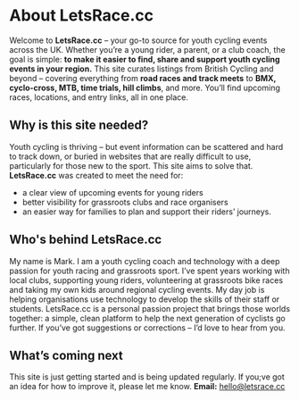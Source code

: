 # About LetsRace.cc
Welcome to **LetsRace.cc** – your go-to source for youth cycling events across the UK.
Whether you’re a young rider, a parent, or a club coach, the goal is simple: **to make it easier to find, share and support youth cycling events in your region.**
This site curates listings from British Cycling and beyond – covering everything from **road races and track meets** to **BMX, cyclo-cross, MTB, time trials, hill climbs**, and more. You’ll find upcoming races, locations, and entry links, all in one place.
## Why is this site needed?
Youth cycling is thriving – but event information can be scattered and hard to track down, or buried in websites that are really difficult to use, particularly for those new to the sport. This site aims to solve that.
**LetsRace.cc** was created to meet the need for:
- a clear view of upcoming events for young riders 
- better visibility for grassroots clubs and race organisers  
- an easier way for families to plan and support their riders’ journeys.
## Who's behind LetsRace.cc
My name is Mark. I am a youth cycling coach and technology with a deep passion for youth racing and grassroots sport. I’ve spent years working with local clubs, supporting young riders, volunteering at grassroots bike races and taking my own kids around regional cycling events. My day job is helping organisations use technology to develop the skills of their staff or students. LetsRace.cc is a personal passion project that brings those worlds together: a simple, clean platform to help the next generation of cyclists go further.
If you’ve got suggestions or corrections – I’d love to hear from you.
## What’s coming next
This site is just getting started and is being updated regularly. If you;ve got an idea for how to improve it, please let me know.
**Email:** [hello@letsrace.cc](mailto:hello@letsrace.cc)
